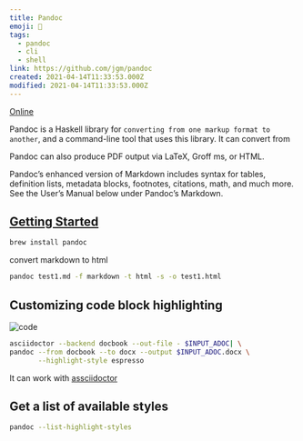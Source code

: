 ```yaml
---
title: Pandoc
emoji: 📝
tags:
  - pandoc
  - cli
  - shell
link: https://github.com/jgm/pandoc
created: 2021-04-14T11:33:53.000Z
modified: 2021-04-14T11:33:53.000Z
---
```


[Online](https://pandoc.org/try/)

Pandoc is a Haskell library for `converting from one markup format to another`, and a command-line tool that uses this library. It can convert from

Pandoc can also produce PDF output via LaTeX, Groff ms, or HTML.

Pandoc’s enhanced version of Markdown includes syntax for tables, definition lists, metadata blocks, footnotes, citations, math, and much more. See the User’s Manual below under Pandoc’s Markdown.

## [Getting Started](https://pandoc.org/getting-started.html)

```sh
brew install pandoc
```

convert markdown to html

```sh
pandoc test1.md -f markdown -t html -s -o test1.html
```

## Customizing code block highlighting

![code](https://rmoff.net/images/2020/04/docx.png)

```sh
asciidoctor --backend docbook --out-file - $INPUT_ADOC| \
pandoc --from docbook --to docx --output $INPUT_ADOC.docx \
       --highlight-style espresso
```

It can work with [assciidoctor](https://asciidoctor.org/)

## Get a list of available styles

```sh
pandoc --list-highlight-styles
```
